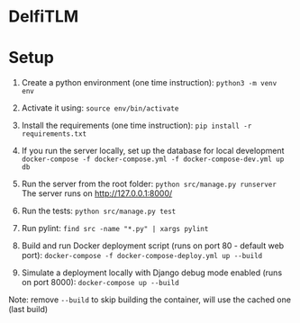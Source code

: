 # DelfiTLM

# Setup

1. Create a python environment (one time instruction):
`python3 -m venv env`

2. Activate it using:
`source env/bin/activate`

3. Install the requirements (one time instruction):
`pip install -r requirements.txt`

4. If you run the server locally, set up the database for local development
`docker-compose -f docker-compose.yml -f docker-compose-dev.yml up db`

5. Run the server from the root folder:
`python src/manage.py runserver` The server runs on http://127.0.0.1:8000/

6. Run the tests:
`python src/manage.py test`

7. Run pylint:
`find src -name "*.py" | xargs pylint`

8. Build and run Docker deployment script (runs on port 80 - default web port):
`docker-compose -f docker-compose-deploy.yml up --build`

9. Simulate a deployment locally with Django debug mode enabled (runs on port 8000):
`docker-compose up --build`

Note: remove `--build` to skip building the container, will use the cached one (last build)